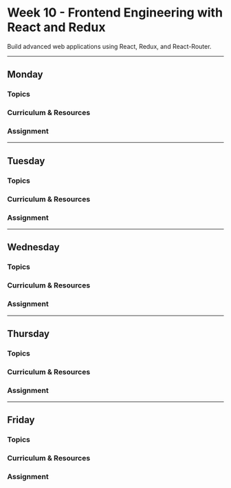 # Week 10 - Frontend Engineering with React and Redux

Build advanced web applications using React, Redux, and React-Router.

---

## Monday

### Topics

### Curriculum & Resources

### Assignment

---

## Tuesday

### Topics

### Curriculum & Resources

### Assignment

---

## Wednesday

### Topics

### Curriculum & Resources

### Assignment

---

## Thursday

### Topics

### Curriculum & Resources

### Assignment

---

## Friday

### Topics

### Curriculum & Resources

### Assignment
